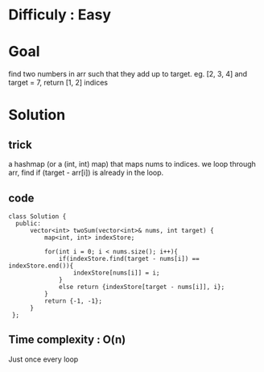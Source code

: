 # Difficuly : Easy
# Goal
find two numbers in arr such that they add up to target.
eg. [2, 3, 4] and target = 7, return [1, 2] indices
# Solution
## trick
a hashmap (or a (int, int) map) that maps nums to indices. we loop through arr, find if (target - arr[i]) is already in the loop. 
## code
```
class Solution {
  public:
      vector<int> twoSum(vector<int>& nums, int target) {
          map<int, int> indexStore;

          for(int i = 0; i < nums.size(); i++){
              if(indexStore.find(target - nums[i]) == indexStore.end()){     
                  indexStore[nums[i]] = i;
              }
              else return {indexStore[target - nums[i]], i};
          }
          return {-1, -1};
      }
 };
```
## Time complexity : O(n)
Just once every loop
